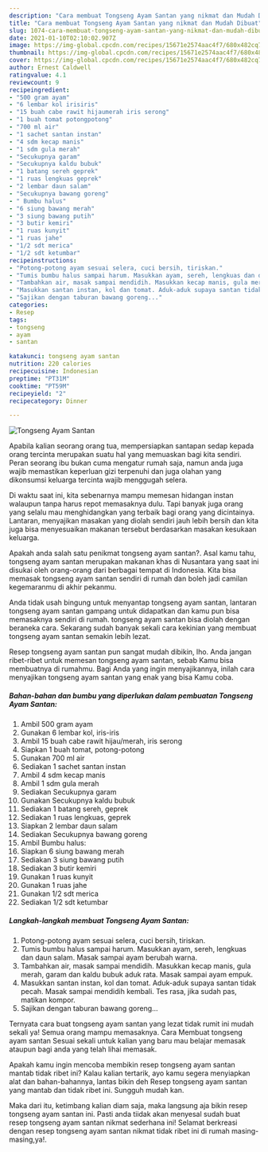 ```yaml
---
description: "Cara membuat Tongseng Ayam Santan yang nikmat dan Mudah Dibuat"
title: "Cara membuat Tongseng Ayam Santan yang nikmat dan Mudah Dibuat"
slug: 1074-cara-membuat-tongseng-ayam-santan-yang-nikmat-dan-mudah-dibuat
date: 2021-01-10T02:10:02.907Z
image: https://img-global.cpcdn.com/recipes/15671e2574aac4f7/680x482cq70/tongseng-ayam-santan-foto-resep-utama.jpg
thumbnail: https://img-global.cpcdn.com/recipes/15671e2574aac4f7/680x482cq70/tongseng-ayam-santan-foto-resep-utama.jpg
cover: https://img-global.cpcdn.com/recipes/15671e2574aac4f7/680x482cq70/tongseng-ayam-santan-foto-resep-utama.jpg
author: Ernest Caldwell
ratingvalue: 4.1
reviewcount: 9
recipeingredient:
- "500 gram ayam"
- "6 lembar kol irisiris"
- "15 buah cabe rawit hijaumerah iris serong"
- "1 buah tomat potongpotong"
- "700 ml air"
- "1 sachet santan instan"
- "4 sdm kecap manis"
- "1 sdm gula merah"
- "Secukupnya garam"
- "Secukupnya kaldu bubuk"
- "1 batang sereh geprek"
- "1 ruas lengkuas geprek"
- "2 lembar daun salam"
- "Secukupnya bawang goreng"
- " Bumbu halus"
- "6 siung bawang merah"
- "3 siung bawang putih"
- "3 butir kemiri"
- "1 ruas kunyit"
- "1 ruas jahe"
- "1/2 sdt merica"
- "1/2 sdt ketumbar"
recipeinstructions:
- "Potong-potong ayam sesuai selera, cuci bersih, tiriskan."
- "Tumis bumbu halus sampai harum. Masukkan ayam, sereh, lengkuas dan daun salam. Masak sampai ayam berubah warna."
- "Tambahkan air, masak sampai mendidih. Masukkan kecap manis, gula merah, garam dan kaldu bubuk aduk rata. Masak sampai ayam empuk."
- "Masukkan santan instan, kol dan tomat. Aduk-aduk supaya santan tidak pecah. Masak sampai mendidih kembali. Tes rasa, jika sudah pas, matikan kompor."
- "Sajikan dengan taburan bawang goreng..."
categories:
- Resep
tags:
- tongseng
- ayam
- santan

katakunci: tongseng ayam santan 
nutrition: 220 calories
recipecuisine: Indonesian
preptime: "PT31M"
cooktime: "PT59M"
recipeyield: "2"
recipecategory: Dinner

---
```



![Tongseng Ayam Santan](https://img-global.cpcdn.com/recipes/15671e2574aac4f7/680x482cq70/tongseng-ayam-santan-foto-resep-utama.jpg)

Apabila kalian seorang orang tua, mempersiapkan santapan sedap kepada orang tercinta merupakan suatu hal yang memuaskan bagi kita sendiri. Peran seorang ibu bukan cuma mengatur rumah saja, namun anda juga wajib memastikan keperluan gizi terpenuhi dan juga olahan yang dikonsumsi keluarga tercinta wajib menggugah selera.

Di waktu  saat ini, kita sebenarnya mampu memesan hidangan instan walaupun tanpa harus repot memasaknya dulu. Tapi banyak juga orang yang selalu mau menghidangkan yang terbaik bagi orang yang dicintainya. Lantaran, menyajikan masakan yang diolah sendiri jauh lebih bersih dan kita juga bisa menyesuaikan makanan tersebut berdasarkan masakan kesukaan keluarga. 



Apakah anda salah satu penikmat tongseng ayam santan?. Asal kamu tahu, tongseng ayam santan merupakan makanan khas di Nusantara yang saat ini disukai oleh orang-orang dari berbagai tempat di Indonesia. Kita bisa memasak tongseng ayam santan sendiri di rumah dan boleh jadi camilan kegemaranmu di akhir pekanmu.

Anda tidak usah bingung untuk menyantap tongseng ayam santan, lantaran tongseng ayam santan gampang untuk didapatkan dan kamu pun bisa memasaknya sendiri di rumah. tongseng ayam santan bisa diolah dengan beraneka cara. Sekarang sudah banyak sekali cara kekinian yang membuat tongseng ayam santan semakin lebih lezat.

Resep tongseng ayam santan pun sangat mudah dibikin, lho. Anda jangan ribet-ribet untuk memesan tongseng ayam santan, sebab Kamu bisa membuatnya di rumahmu. Bagi Anda yang ingin menyajikannya, inilah cara menyajikan tongseng ayam santan yang enak yang bisa Kamu coba.

<!--inarticleads1-->

##### Bahan-bahan dan bumbu yang diperlukan dalam pembuatan Tongseng Ayam Santan:

1. Ambil 500 gram ayam
1. Gunakan 6 lembar kol, iris-iris
1. Ambil 15 buah cabe rawit hijau/merah, iris serong
1. Siapkan 1 buah tomat, potong-potong
1. Gunakan 700 ml air
1. Sediakan 1 sachet santan instan
1. Ambil 4 sdm kecap manis
1. Ambil 1 sdm gula merah
1. Sediakan Secukupnya garam
1. Gunakan Secukupnya kaldu bubuk
1. Sediakan 1 batang sereh, geprek
1. Sediakan 1 ruas lengkuas, geprek
1. Siapkan 2 lembar daun salam
1. Sediakan Secukupnya bawang goreng
1. Ambil  Bumbu halus:
1. Siapkan 6 siung bawang merah
1. Sediakan 3 siung bawang putih
1. Sediakan 3 butir kemiri
1. Gunakan 1 ruas kunyit
1. Gunakan 1 ruas jahe
1. Gunakan 1/2 sdt merica
1. Sediakan 1/2 sdt ketumbar




<!--inarticleads2-->

##### Langkah-langkah membuat Tongseng Ayam Santan:

1. Potong-potong ayam sesuai selera, cuci bersih, tiriskan.
1. Tumis bumbu halus sampai harum. Masukkan ayam, sereh, lengkuas dan daun salam. Masak sampai ayam berubah warna.
1. Tambahkan air, masak sampai mendidih. Masukkan kecap manis, gula merah, garam dan kaldu bubuk aduk rata. Masak sampai ayam empuk.
1. Masukkan santan instan, kol dan tomat. Aduk-aduk supaya santan tidak pecah. Masak sampai mendidih kembali. Tes rasa, jika sudah pas, matikan kompor.
1. Sajikan dengan taburan bawang goreng...




Ternyata cara buat tongseng ayam santan yang lezat tidak rumit ini mudah sekali ya! Semua orang mampu memasaknya. Cara Membuat tongseng ayam santan Sesuai sekali untuk kalian yang baru mau belajar memasak ataupun bagi anda yang telah lihai memasak.

Apakah kamu ingin mencoba membikin resep tongseng ayam santan mantab tidak ribet ini? Kalau kalian tertarik, ayo kamu segera menyiapkan alat dan bahan-bahannya, lantas bikin deh Resep tongseng ayam santan yang mantab dan tidak ribet ini. Sungguh mudah kan. 

Maka dari itu, ketimbang kalian diam saja, maka langsung aja bikin resep tongseng ayam santan ini. Pasti anda tiidak akan menyesal sudah buat resep tongseng ayam santan nikmat sederhana ini! Selamat berkreasi dengan resep tongseng ayam santan nikmat tidak ribet ini di rumah masing-masing,ya!.

